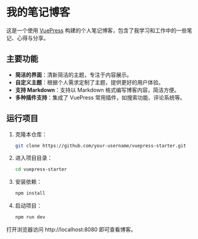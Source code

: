 # 我的笔记博客

这是一个使用 [VuePress](https://vuepress.vuejs.org/) 构建的个人笔记博客，包含了我学习和工作中的一些笔记、心得与分享。

## 主要功能

- **简洁的界面**：清新简洁的主题，专注于内容展示。
- **自定义主题**：根据个人需求定制了主题，提供更好的用户体验。
- **支持 Markdown**：支持以 Markdown 格式编写博客内容，简洁方便。
- **多种插件支持**：集成了 VuePress 常用插件，如搜索功能、评论系统等。

## 运行项目

1. 克隆本仓库：
   ```bash
   git clone https://github.com/your-username/vuepress-starter.git
   ```

2. 进入项目目录：
   ```bash
   cd vuepress-starter
   ```

3. 安装依赖：
   ```bash
   npm install
   ```
   
4. 启动项目：
   ```bash
   npm run dev
   ```

打开浏览器访问 http://localhost:8080 即可查看博客。

